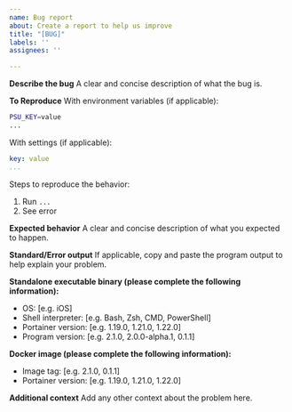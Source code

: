 ```yaml
---
name: Bug report
about: Create a report to help us improve
title: "[BUG]"
labels: ''
assignees: ''

---
```


**Describe the bug**
A clear and concise description of what the bug is.

**To Reproduce**
With environment variables (if applicable):

```bash
PSU_KEY=value
...
```

With settings (if applicable):

```yaml
key: value
...
```

Steps to reproduce the behavior:
 1. Run `...`
 2. See error

**Expected behavior**
A clear and concise description of what you expected to happen.

**Standard/Error output**
If applicable, copy and paste the program output to help explain your problem.

**Standalone executable binary (please complete the following information):**
 - OS: [e.g. iOS]
 - Shell interpreter: [e.g. Bash, Zsh, CMD, PowerShell]
 - Portainer version: [e.g. 1.19.0, 1.21.0, 1.22.0]
 - Program version: [e.g. 2.1.0, 2.0.0-alpha.1, 0.1.1]

**Docker image (please complete the following information):**
 - Image tag: [e.g. 2.1.0, 0.1.1]
 - Portainer version: [e.g. 1.19.0, 1.21.0, 1.22.0]

**Additional context**
Add any other context about the problem here.
